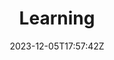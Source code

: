 ---
date: 2023-12-05T17:57:42Z
title: "Learning"
headertext: "LEARNING"
type: "learning"
headeractions:
- action: Download AI Playbook
  link: https://team.rotational.ai/playbook-download
  icon: fa-solid fa-book-open
download:
- text: Download PDF
  link: "https://rtnl.link/me8fufQPfVb"
- text: Download ePub
  link: "https://rtnl.link/ha34VBLWjIb"
aliases: /resources
---